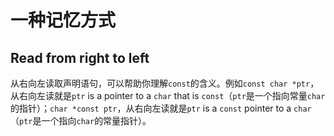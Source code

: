 # 一种记忆方式

## Read from right to left

从右向左读取声明语句，可以帮助你理解`const`的含义。例如`const char *ptr`，从右向左读就是`ptr` is a pointer to a `char` that is `const`（`ptr`是一个指向常量`char`的指针）；`char *const ptr`，从右向左读就是`ptr` is a `const` pointer to a `char`（`ptr`是一个指向`char`的常量指针）。
